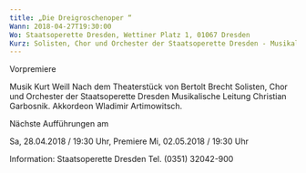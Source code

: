 ```yaml
---
title: „Die Dreigroschenoper “
Wann: 2018-04-27T19:30:00
Wo: Staatsoperette Dresden, Wettiner Platz 1, 01067 Dresden
Kurz: Solisten, Chor und Orchester der Staatsoperette Dresden - Musikalische Leitung Christian Garbosnik. -  Akkordeon Wladimir Artimowitsch.
---
```


Vorpremiere 

Musik Kurt Weill
Nach dem Theaterstück von Bertolt Brecht
Solisten, Chor und Orchester der Staatsoperette Dresden
Musikalische Leitung Christian Garbosnik.
 Akkordeon Wladimir Artimowitsch.

Nächste Aufführungen am

Sa, 28.04.2018 / 19:30 Uhr, Premiere 
Mi, 02.05.2018 / 19:30 Uhr

Information: 
Staatsoperette Dresden
Tel. (0351) 32042-900